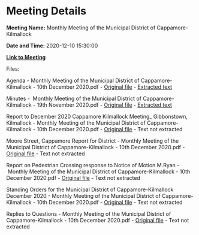 # Meeting Details

**Meeting Name:** Monthly Meeting of the Municipal District of Cappamore-Kilmallock

**Date and Time:** 2020-12-10 15:30:00

**[Link to Meeting](https://www.limerick.ie/council/whats-on/monthly-meeting-municipal-district-cappamore-kilmallock-65)**

Files: 

Agenda - Monthly Meeting of the Municipal District of Cappamore-Kilmallock - 10th December 2020.pdf - [Original file](https://www.limerick.ie/sites/default/files/media/documents/2020-12/01-agenda-10th-december-2020-md-meeting.pdf) - [Extracted text](./Agenda%20-%C2%A0Monthly%20Meeting%20of%20the%20Municipal%20District%20of%20Cappamore-Kilmallock%20-%2010th%20December%202020.md)

Minutes -  Monthly Meeting of the Municipal District of Cappamore-Kilmallock - 19th November 2020.pdf - [Original file](https://www.limerick.ie/sites/default/files/media/documents/2020-12/02-minutes-of-19th-november-md-meeting.pdf) - [Extracted text](./Minutes%20-%C2%A0%20Monthly%20Meeting%20of%20the%20Municipal%20District%20of%20Cappamore-Kilmallock%20-%2019th%20November%202020.md)

Report to December 2020 Cappamore Kilmallock Meeting_ Gibbonstown, Kilmallock - Monthly Meeting of the Municipal District of Cappamore-Kilmallock - 10th December 2020.pdf - [Original file](https://www.limerick.ie/sites/default/files/media/documents/2020-12/03-report-to-december-2020-cappamore-kilmallock-meeting-gibbonstown-kilmallock.pdf) - Text not extracted

Moore Street, Cappamore Report for District - Monthly Meeting of the Municipal District of Cappamore-Kilmallock - 10th December 2020.pdf - [Original file](https://www.limerick.ie/sites/default/files/media/documents/2020-12/04-moore-street-cappamore-report-for-district.pdf) - Text not extracted

Report on Pedestrian Crossing response to Notice of Motion M.Ryan - Monthly Meeting of the Municipal District of Cappamore-Kilmallock - 10th December 2020.pdf - [Original file](https://www.limerick.ie/sites/default/files/media/documents/2020-12/05-report-on-pedestrian-crossing-response-to-nom-m-ryan.pdf) - Text not extracted

Standing Orders for the Municipal District of Cappamore-Kilmallock December 2020 - Monthly Meeting of the Municipal District of Cappamore-Kilmallock - 10th December 2020.pdf - [Original file](https://www.limerick.ie/sites/default/files/media/documents/2020-12/06-standing-orders-for-the-municipal-district-of-cappamore-kilmallock-december-2020-v2.pdf) - Text not extracted

Replies to Questions - Monthly Meeting of the Municipal District of Cappamore-Kilmallock - 10th December 2020.pdf - [Original file](https://www.limerick.ie/sites/default/files/media/documents/2020-12/07-replies-to-questions-december-md-meeting.pdf) - Text not extracted

